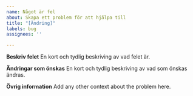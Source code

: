 ```yaml
---
name: Något är fel
about: Skapa ett problem för att hjälpa till
title: "[Ändring]"
labels: bug
assignees: ''

---
```


**Beskriv felet**
En kort och tydlig beskriving av vad felet är.

**Ändringar som önskas**
En kort och tydlig beskriving av vad som önskas ändras.

**Övrig information**
Add any other context about the problem here.
